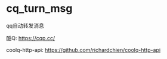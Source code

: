 # cq_turn_msg
qq自动转发消息


酷Q: https://cqp.cc/ 

coolq-http-api: https://github.com/richardchien/coolq-http-api